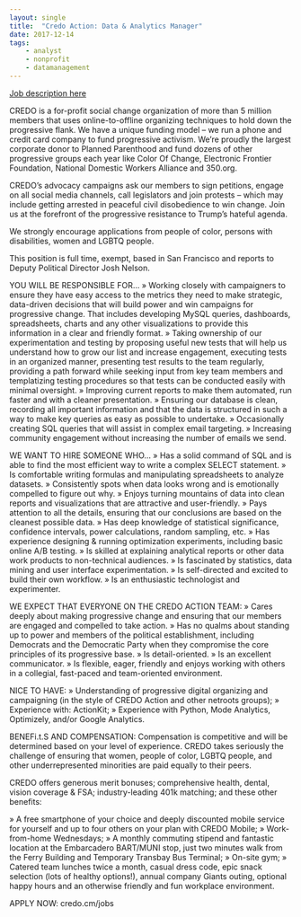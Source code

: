 ```yaml
---
layout: single
title:  "Credo Action: Data & Analytics Manager"
date: 2017-12-14
tags: 
    - analyst
    - nonprofit
    - datamanagement
---
```


[Job description here](https://credoaction.com/data-analytics-manager-2018/)

CREDO is a for-profit social change organization of more than 5 million members that uses online-to-offline organizing techniques to hold down the progressive flank. We have a unique funding model – we run a phone and credit card company to fund progressive activism. We’re proudly the largest corporate donor to Planned Parenthood and fund dozens of other progressive groups each year like Color Of Change, Electronic Frontier Foundation, National Domestic Workers Alliance and 350.org.

CREDO’s advocacy campaigns ask our members to sign petitions, engage on all social media channels, call legislators and join protests – which may include getting arrested in peaceful civil disobedience to win change. Join us at the forefront of the progressive resistance to Trump’s hateful agenda.

We strongly encourage applications from people of color, persons with disabilities, women and LGBTQ people.

This position is full time, exempt, based in San Francisco and reports to Deputy Political Director Josh Nelson.

YOU WILL BE RESPONSIBLE FOR…
» Working closely with campaigners to ensure they have easy access to the metrics they need to make strategic, data-driven decisions that will build power and win campaigns for progressive change. That includes developing MySQL queries, dashboards, spreadsheets, charts and any other visualizations to provide this information in a clear and friendly format.
» Taking ownership of our experimentation and testing by proposing useful new tests that will help us understand how to grow our list and increase engagement, executing tests in an organized manner, presenting test results to the team regularly, providing a path forward while seeking input from key team members and templatizing testing procedures so that tests can be conducted easily with minimal oversight.
» Improving current reports to make them automated, run faster and with a cleaner presentation.
» Ensuring our database is clean, recording all important information and that the data is structured in such a way to make key queries as easy as possible to undertake.
» Occasionally creating SQL queries that will assist in complex email targeting.
» Increasing community engagement without increasing the number of emails we send.

WE WANT TO HIRE SOMEONE WHO…
» Has a solid command of SQL and is able to find the most efficient way to write a complex SELECT statement.
» Is comfortable writing formulas and manipulating spreadsheets to analyze datasets.
» Consistently spots when data looks wrong and is emotionally compelled to figure out why.
» Enjoys turning mountains of data into clean reports and visualizations that are attractive and user-friendly.
» Pays attention to all the details, ensuring that our conclusions are based on the cleanest possible data.
» Has deep knowledge of statistical significance, confidence intervals, power calculations, random sampling, etc.
» Has experience designing & running optimization experiments, including basic online A/B testing.
» Is skilled at explaining analytical reports or other data work products to non-technical audiences.
» Is fascinated by statistics, data mining and user interface experimentation.
» Is self-directed and excited to build their own workflow.
» Is an enthusiastic technologist and experimenter.

WE EXPECT THAT EVERYONE ON THE CREDO ACTION TEAM: 
» Cares deeply about making progressive change and ensuring that our members are engaged and compelled to take action.
» Has no qualms about standing up to power and members of the political establishment, including Democrats and the Democratic Party when they compromise the core principles of its progressive base.
» Is detail-oriented.
» Is an excellent communicator.
» Is flexible, eager, friendly and enjoys working with others in a collegial, fast-paced and team-oriented environment.

NICE TO HAVE:
» Understanding of progressive digital organizing and campaigning (in the style of CREDO Action and other netroots groups);
» Experience with: ActionKit;
» Experience with Python, Mode Analytics, Optimizely, and/or Google Analytics.

BENEFi.t.S AND COMPENSATION:
Compensation is competitive and will be determined based on your level of experience. CREDO takes seriously the challenge of ensuring that women, people of color, LGBTQ people, and other underrepresented minorities are paid equally to their peers.

CREDO offers generous merit bonuses; comprehensive health, dental, vision coverage & FSA; industry-leading 401k matching; and these other benefits:

» A free smartphone of your choice and deeply discounted mobile service for yourself and up to four others on your plan with CREDO Mobile;
» Work-from-home Wednesdays;
» A monthly commuting stipend and fantastic location at the Embarcadero BART/MUNI stop, just two minutes walk from the Ferry Building and Temporary Transbay Bus Terminal;
» On-site gym;
» Catered team lunches twice a month, casual dress code, epic snack selection (lots of healthy options!), annual company Giants outing, optional happy hours and an otherwise friendly and fun workplace environment.

APPLY NOW: credo.cm/jobs
